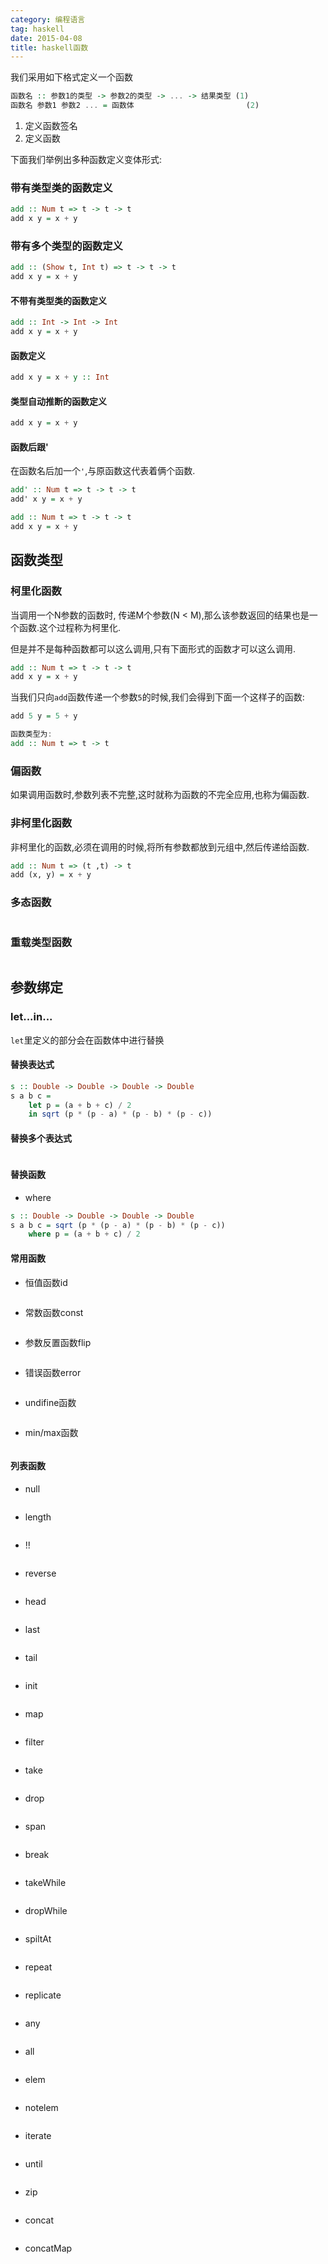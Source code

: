 ```yaml
---
category: 编程语言
tag: haskell
date: 2015-04-08
title: haskell函数
---
```

我们采用如下格式定义一个函数
```haskell
函数名 :: 参数1的类型 -> 参数2的类型 -> ... -> 结果类型 (1)
函数名 参数1 参数2 ... = 函数体                         (2)
```
1. 定义函数签名
2. 定义函数

下面我们举例出多种函数定义变体形式:

### 带有类型类的函数定义

```haskell
add :: Num t => t -> t -> t
add x y = x + y
```

### 带有多个类型的函数定义

```haskell
add :: (Show t, Int t) => t -> t -> t
add x y = x + y
```

#### 不带有类型类的函数定义
```haskell
add :: Int -> Int -> Int
add x y = x + y
```

#### 函数定义
```haskell
add x y = x + y :: Int
```

#### 类型自动推断的函数定义
```haskell
add x y = x + y
```

#### 函数后跟'
在函数名后加一个`'`,与原函数这代表着俩个函数.
```haskell
add' :: Num t => t -> t -> t
add' x y = x + y

add :: Num t => t -> t -> t
add x y = x + y

```

## 函数类型
### 柯里化函数
当调用一个N参数的函数时, 传递M个参数(N < M),那么该参数返回的结果也是一个函数.这个过程称为柯里化.

但是并不是每种函数都可以这么调用,只有下面形式的函数才可以这么调用.
```haskell
add :: Num t => t -> t -> t
add x y = x + y
```

当我们只向`add`函数传递一个参数`5`的时候,我们会得到下面一个这样子的函数:
```haskell
add 5 y = 5 + y

函数类型为:
add :: Num t => t -> t
```

### 偏函数
如果调用函数时,参数列表不完整,这时就称为函数的不完全应用,也称为偏函数.


### 非柯里化函数
非柯里化的函数,必须在调用的时候,将所有参数都放到元组中,然后传递给函数.
```haskell
add :: Num t => (t ,t) -> t
add (x, y) = x + y
```

### 多态函数
```haskell

```

### 重载类型函数
```haskell

```

## 参数绑定

### let...in...
`let`里定义的部分会在函数体中进行替换
#### 替换表达式
```haskell
s :: Double -> Double -> Double -> Double
s a b c =
    let p = (a + b + c) / 2
    in sqrt (p * (p - a) * (p - b) * (p - c))
```
#### 替换多个表达式
```haskell

```

#### 替换函数
* where
```haskell
s :: Double -> Double -> Double -> Double
s a b c = sqrt (p * (p - a) * (p - b) * (p - c))
    where p = (a + b + c) / 2
```

#### 常用函数
* 恒值函数id

```haskell

```
* 常数函数const

```haskell

```
* 参数反置函数flip

```haskell

```
* 错误函数error

```haskell

```
* undifine函数

```haskell

```
* min/max函数
```haskell

```

#### 列表函数
* null

```haskell

```
* length

```haskell

```
* !!

```haskell

```
* reverse

```haskell

```
* head

```haskell

```
* last

```haskell

```
* tail

```haskell

```
* init

```haskell

```
* map


```haskell

```
* filter

```haskell

```
* take

```haskell

```
* drop

```haskell

```
* span

```haskell

```
* break

```haskell

```
* takeWhile

```haskell

```
* dropWhile

```haskell

```
* spiltAt

```haskell

```
* repeat

```haskell

```
* replicate

```haskell

```
* any

```haskell

```
* all

```haskell

```
* elem

```haskell

```
* notelem

```haskell

```
* iterate

```haskell

```
* until

```haskell

```
* zip

```haskell

```
* concat

```haskell

```
* concatMap
